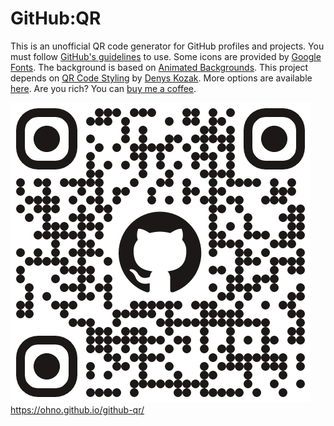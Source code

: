 # GitHub:QR

This is an unofficial QR code generator for GitHub profiles and projects. You must follow [GitHub's guidelines](https://github.com/logos) to use. Some icons are provided by [Google Fonts](https://fonts.google.com/icons). The background is based on [Animated Backgrounds](https://animatedbackgrounds.me/). This project depends on [QR Code Styling](https://github.com/kozakdenys/qr-code-styling) by [Denys Kozak](https://github.com/kozakdenys). More options are available [here](https://qr-code-styling.com/). Are you rich? You can [buy me a coffee](https://github.com/sponsors/ohno).

![](./assets/img/github-qr.png)
https://ohno.github.io/github-qr/